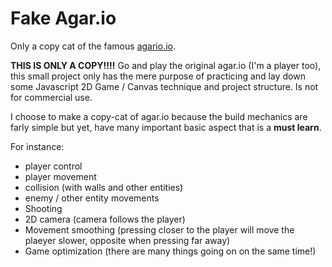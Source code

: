 Fake Agar.io
============

Only a copy cat of the famous [agario.io](https://agar.io/?).

**THIS IS ONLY A COPY!!!!** Go and play the original agar.io (I'm a player too),
this small project only has the mere purpose of practicing and lay down some Javascript 2D Game / Canvas
technique and project structure.
Is not for commercial use.

I choose to make a copy-cat of agar.io because the build mechanics are farly simple 
but yet, have many important basic aspect that is a **must learn**.

For instance:

* player control
* player movement
* collision (with walls and other entities)
* enemy / other entity movements
* Shooting 
* 2D camera (camera follows the player)
* Movement smoothing (pressing closer to the player will move the plaeyer slower, opposite when pressing far away)
* Game optimization (there are many things going on on the same time!)